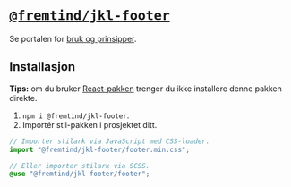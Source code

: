 # [`@fremtind/jkl-footer`](https://jokul.fremtind.no/komponenter/footer)

Se portalen for [bruk og prinsipper](https://jokul.fremtind.no/komponenter/footer).

## Installasjon

**Tips:** om du bruker [React-pakken](../footer-react/) trenger du ikke installere denne pakken direkte.

1. `npm i @fremtind/jkl-footer`.
2. Importér stil-pakken i prosjektet ditt.

```js
// Importer stilark via JavaScript med CSS-loader.
import "@fremtind/jkl-footer/footer.min.css";
```

```scss
// Eller importer stilark via SCSS.
@use "@fremtind/jkl-footer/footer";
```

